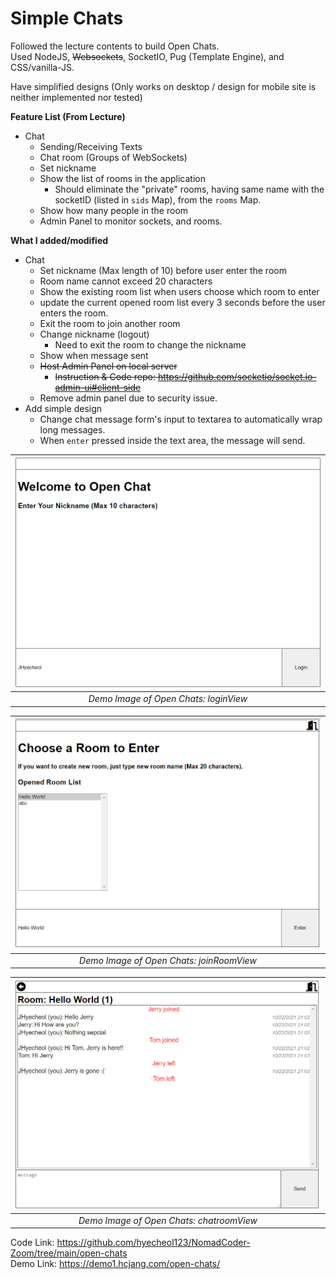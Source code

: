 # Simple Chats

Followed the lecture contents to build Open Chats.  
Used NodeJS, ~~Websockets~~, SocketIO, Pug (Template Engine), and CSS/vanilla-JS.

Have simplified designs (Only works on desktop / design for mobile site is neither implemented nor tested)

**Feature List (From Lecture)**

- Chat
  - Sending/Receiving Texts
  - Chat room (Groups of WebSockets)
  - Set nickname
  - Show the list of rooms in the application
    - Should eliminate the "private" rooms, having same name with the socketID (listed in `sids` Map), from the `rooms` Map.
  - Show how many people in the room
  - Admin Panel to monitor sockets, and rooms.

**What I added/modified**

- Chat
  - Set nickname (Max length of 10) before user enter the room
  - Room name cannot exceed 20 characters
  - Show the existing room list when users choose which room to enter
  - update the current opened room list every 3 seconds before the user enters the room.
  - Exit the room to join another room
  - Change nickname (logout)
    - Need to exit the room to change the nickname
  - Show when message sent
  - ~~Host Admin Panel on local server~~
    - ~~Instruction & Code repo: https://github.com/socketio/socket.io-admin-ui#client-side~~
  - Remove admin panel due to security issue.
- Add simple design
  - Change chat message form's input to textarea to automatically wrap long messages.
  - When `enter` pressed inside the text area, the message will send.

| ![](https://raw.githubusercontent.com/hyecheol123/NomadCoder-Zoom/main/img/open-chats/loginView.png) |
| :--------------------------------------------------------------------------------------------------: |
|                                _Demo Image of Open Chats: loginView_                                 |

| ![](https://raw.githubusercontent.com/hyecheol123/NomadCoder-Zoom/main/img/open-chats/joinRoomView.png) |
| :-----------------------------------------------------------------------------------------------------: |
|                                _Demo Image of Open Chats: joinRoomView_                                 |

| ![](https://raw.githubusercontent.com/hyecheol123/NomadCoder-Zoom/main/img/open-chats/chatroomView.png) |
| :-----------------------------------------------------------------------------------------------------: |
|                                _Demo Image of Open Chats: chatroomView_                                 |

Code Link: https://github.com/hyecheol123/NomadCoder-Zoom/tree/main/open-chats  
Demo Link: https://demo1.hcjang.com/open-chats/
